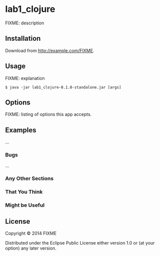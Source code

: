 # lab1_clojure

FIXME: description

## Installation

Download from http://example.com/FIXME.

## Usage

FIXME: explanation

    $ java -jar lab1_clojure-0.1.0-standalone.jar [args]

## Options

FIXME: listing of options this app accepts.

## Examples

...

### Bugs

...

### Any Other Sections
### That You Think
### Might be Useful

## License

Copyright © 2014 FIXME

Distributed under the Eclipse Public License either version 1.0 or (at
your option) any later version.
